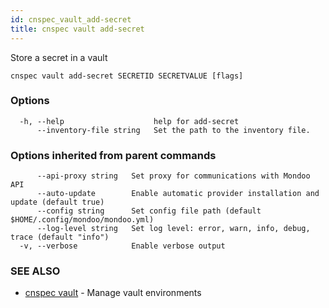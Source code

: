 ```yaml
---
id: cnspec_vault_add-secret
title: cnspec vault add-secret
---
```


Store a secret in a vault

```
cnspec vault add-secret SECRETID SECRETVALUE [flags]
```

### Options

```
  -h, --help                    help for add-secret
      --inventory-file string   Set the path to the inventory file.
```

### Options inherited from parent commands

```
      --api-proxy string   Set proxy for communications with Mondoo API
      --auto-update        Enable automatic provider installation and update (default true)
      --config string      Set config file path (default $HOME/.config/mondoo/mondoo.yml)
      --log-level string   Set log level: error, warn, info, debug, trace (default "info")
  -v, --verbose            Enable verbose output
```

### SEE ALSO

- [cnspec vault](cnspec_vault.md) - Manage vault environments
